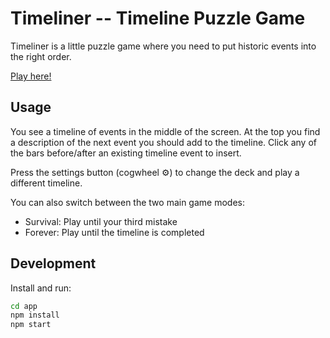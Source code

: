 # Timeliner -- Timeline Puzzle Game

Timeliner is a little puzzle game where you need to put historic events into
the right order.

[Play here!](https://wimmers.github.io/timeliner/)

## Usage

You see a timeline of events in the middle of the screen.
At the top you find a description of the next event you should add to the
timeline.
Click any of the bars before/after an existing timeline event to insert.

Press the settings button (cogwheel ⚙️) to change the deck and play a different
timeline.

You can also switch between the two main game modes:

- Survival: Play until your third mistake
- Forever: Play until the timeline is completed

## Development

Install and run:

```bash
cd app
npm install
npm start
```
